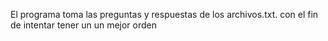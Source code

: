 El programa toma las preguntas y respuestas de los archivos.txt. con el fin de intentar tener un un mejor orden
